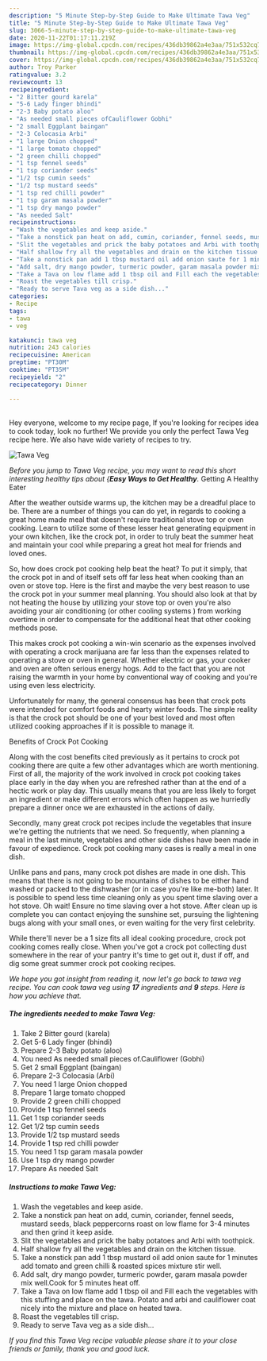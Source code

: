 ```yaml
---
description: "5 Minute Step-by-Step Guide to Make Ultimate Tawa Veg"
title: "5 Minute Step-by-Step Guide to Make Ultimate Tawa Veg"
slug: 3066-5-minute-step-by-step-guide-to-make-ultimate-tawa-veg
date: 2020-11-22T01:17:11.219Z
image: https://img-global.cpcdn.com/recipes/436db39862a4e3aa/751x532cq70/tawa-veg-recipe-main-photo.jpg
thumbnail: https://img-global.cpcdn.com/recipes/436db39862a4e3aa/751x532cq70/tawa-veg-recipe-main-photo.jpg
cover: https://img-global.cpcdn.com/recipes/436db39862a4e3aa/751x532cq70/tawa-veg-recipe-main-photo.jpg
author: Troy Parker
ratingvalue: 3.2
reviewcount: 13
recipeingredient:
- "2 Bitter gourd karela"
- "5-6 Lady finger bhindi"
- "2-3 Baby potato aloo"
- "As needed small pieces ofCauliflower Gobhi"
- "2 small Eggplant baingan"
- "2-3 Colocasia Arbi"
- "1 large Onion chopped"
- "1 large tomato chopped"
- "2 green chilli chopped"
- "1 tsp fennel seeds"
- "1 tsp coriander seeds"
- "1/2 tsp cumin seeds"
- "1/2 tsp mustard seeds"
- "1 tsp red chilli powder"
- "1 tsp garam masala powder"
- "1 tsp dry mango powder"
- "As needed Salt"
recipeinstructions:
- "Wash the vegetables and keep aside."
- "Take a nonstick pan heat on add, cumin, coriander, fennel seeds, mustard seeds, black peppercorns roast on low flame for 3-4 minutes and then grind it keep aside."
- "Slit the vegetables and prick the baby potatoes and Arbi with toothpick."
- "Half shallow fry all the vegetables and drain on the kitchen tissue."
- "Take a nonstick pan add 1 tbsp mustard oil add onion saute for 1 minutes add tomato and green chilli &amp; roasted spices mixture stir well."
- "Add salt, dry mango powder, turmeric powder, garam masala powder mix well.Cook for 5 minutes heat off."
- "Take a Tava on low flame add 1 tbsp oil and Fill each the vegetables with this stuffing and place on the tawa. Potato and arbi and cauliflower coat nicely into the mixture and place on heated tawa."
- "Roast the vegetables till crisp."
- "Ready to serve Tava veg as a side dish..."
categories:
- Recipe
tags:
- tawa
- veg

katakunci: tawa veg 
nutrition: 243 calories
recipecuisine: American
preptime: "PT30M"
cooktime: "PT35M"
recipeyield: "2"
recipecategory: Dinner

---
```

<br>
Hey everyone, welcome to my recipe page, If you're looking for recipes idea to cook today, look no further! We provide you only the perfect Tawa Veg recipe here. We also have wide variety of recipes to try.
<br>


![Tawa Veg](https://img-global.cpcdn.com/recipes/436db39862a4e3aa/751x532cq70/tawa-veg-recipe-main-photo.jpg)

<i>Before you jump to Tawa Veg recipe, you may want to read this short interesting healthy tips about {<strong>Easy Ways to Get Healthy</strong>.</i>
Getting A Healthy Eater


After the weather outside warms up, the kitchen may be a dreadful place to be. There are a number of things you can do yet, in regards to cooking a great home made meal that doesn't require traditional stove top or oven cooking. Learn to utilize some of these lesser heat generating equipment in your own kitchen, like the crock pot, in order to truly beat the summer heat and maintain your cool while preparing a great hot meal for friends and loved ones.

So, how does crock pot cooking help beat the heat? To put it simply, that the crock pot in and of itself sets off far less heat when cooking than an oven or stove top. Here is the first and maybe the very best reason to use the crock pot in your summer meal planning. You should also look at that by not heating the house by utilizing your stove top or oven you're also avoiding your air conditioning (or other cooling systems ) from working overtime in order to compensate for the additional heat that other cooking methods pose.

This makes crock pot cooking a win-win scenario as the expenses involved with operating a crock marijuana are far less than the expenses related to operating a stove or oven in general. Whether electric or gas, your cooker and oven are often serious energy hogs. Add to the fact that you are not raising the warmth in your home by conventional way of cooking and you're using even less electricity.

Unfortunately for many, the general consensus has been that crock pots were intended for comfort foods and hearty winter foods.  The simple reality is that the crock pot should be one of your best loved and most often utilized cooking approaches if it is possible to manage it.  

Benefits of Crock Pot Cooking

Along with the cost benefits cited previously as it pertains to crock pot cooking there are quite a few other advantages which are worth mentioning. First of all, the majority of the work involved in crock pot cooking takes place early in the day when you are refreshed rather than at the end of a hectic work or play day. This usually means that you are less likely to forget an ingredient or make different errors which often happen as we hurriedly prepare a dinner once we are exhausted in the actions of daily.

Secondly, many great crock pot recipes include the vegetables that insure we're getting the nutrients that we need. So frequently, when planning a meal in the last minute, vegetables and other side dishes have been made in favour of expedience. Crock pot cooking many cases is really a meal in one dish.

 Unlike pans and pans, many crock pot dishes are made in one dish. This means that there is not going to be mountains of dishes to be either hand washed or packed to the dishwasher (or in case you're like me-both) later. It is possible to spend less time cleaning only as you spent time slaving over a hot stove. Oh wait! Ensure no time slaving over a hot stove. After clean up is complete you can contact enjoying the sunshine set, pursuing the lightening bugs along with your small ones, or even waiting for the very first celebrity.

While there'll never be a 1 size fits all ideal cooking procedure, crock pot cooking comes really close. When you've got a crock pot collecting dust somewhere in the rear of your pantry it's time to get out it, dust if off, and dig some great summer crock pot cooking recipes.


<i>We hope you got insight from reading it, now let's go back to tawa veg recipe. You can cook tawa veg using <strong>17</strong> ingredients and <strong>9</strong> steps. Here is how you achieve that.
</i>

##### The ingredients needed to make Tawa Veg:

1. Take 2 Bitter gourd (karela)
1. Get 5-6 Lady finger (bhindi)
1. Prepare 2-3 Baby potato (aloo)
1. You need As needed small pieces of.Cauliflower (Gobhi)
1. Get 2 small Eggplant (baingan)
1. Prepare 2-3 Colocasia (Arbi)
1. You need 1 large Onion chopped
1. Prepare 1 large tomato chopped
1. Provide 2 green chilli chopped
1. Provide 1 tsp fennel seeds
1. Get 1 tsp coriander seeds
1. Get 1/2 tsp cumin seeds
1. Provide 1/2 tsp mustard seeds
1. Provide 1 tsp red chilli powder
1. You need 1 tsp garam masala powder
1. Use 1 tsp dry mango powder
1. Prepare As needed Salt


##### Instructions to make Tawa Veg:

1. Wash the vegetables and keep aside.
1. Take a nonstick pan heat on add, cumin, coriander, fennel seeds, mustard seeds, black peppercorns roast on low flame for 3-4 minutes and then grind it keep aside.
1. Slit the vegetables and prick the baby potatoes and Arbi with toothpick.
1. Half shallow fry all the vegetables and drain on the kitchen tissue.
1. Take a nonstick pan add 1 tbsp mustard oil add onion saute for 1 minutes add tomato and green chilli &amp; roasted spices mixture stir well.
1. Add salt, dry mango powder, turmeric powder, garam masala powder mix well.Cook for 5 minutes heat off.
1. Take a Tava on low flame add 1 tbsp oil and Fill each the vegetables with this stuffing and place on the tawa. Potato and arbi and cauliflower coat nicely into the mixture and place on heated tawa.
1. Roast the vegetables till crisp.
1. Ready to serve Tava veg as a side dish...




<i>If you find this Tawa Veg recipe valuable please share it to your close friends or family, thank you and good luck.</i>
